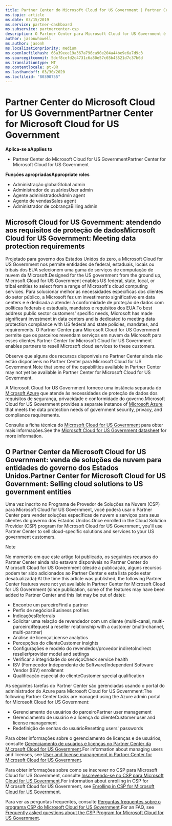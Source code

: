 ```yaml
---
title: Partner Center do Microsoft Cloud for US Government | Partner Center do Microsoft Cloud for US Government
ms.topic: article
ms.date: 03/15/2019
ms.service: partner-dashboard
ms.subservice: partnercenter-csp
description: O Partner Center para Microsoft Cloud for US Government é o portal de empresas para parceiros da Microsoft que deseja oferecer soluções de nuvem da Microsoft para clientes que trabalham com agências governamentais dentro dos Estados Unidos.
author: jasonwhowell
ms.author: jasonh
ms.localizationpriority: medium
ms.openlocfilehash: 66a39eee19a367a796ca90e204a44be9e6a7d9c3
ms.sourcegitcommit: 5dcf8cefd2c4731c6a80e57c65b43521d7c37b6d
ms.translationtype: MT
ms.contentlocale: pt-BR
ms.lasthandoff: 03/30/2020
ms.locfileid: "80390755"
---
```

# <a name="partner-center-for-microsoft-cloud-for-us-government"></a><span data-ttu-id="11211-103">Partner Center do Microsoft Cloud for US Government</span><span class="sxs-lookup"><span data-stu-id="11211-103">Partner Center for Microsoft Cloud for US Government</span></span>

<span data-ttu-id="11211-104">**Aplica-se a**</span><span class="sxs-lookup"><span data-stu-id="11211-104">**Applies to**</span></span>

-  <span data-ttu-id="11211-105">Partner Center do Microsoft Cloud for US Government</span><span class="sxs-lookup"><span data-stu-id="11211-105">Partner Center for Microsoft Cloud for US Government</span></span>

<span data-ttu-id="11211-106">**Funções apropriadas**</span><span class="sxs-lookup"><span data-stu-id="11211-106">**Appropriate roles**</span></span>
-   <span data-ttu-id="11211-107">Administração global</span><span class="sxs-lookup"><span data-stu-id="11211-107">Global admin</span></span>
-   <span data-ttu-id="11211-108">Administrador de usuários</span><span class="sxs-lookup"><span data-stu-id="11211-108">User admin</span></span>
-   <span data-ttu-id="11211-109">Agente administrador</span><span class="sxs-lookup"><span data-stu-id="11211-109">Admin agent</span></span>
-   <span data-ttu-id="11211-110">Agente de vendas</span><span class="sxs-lookup"><span data-stu-id="11211-110">Sales agent</span></span>
-   <span data-ttu-id="11211-111">Administrador de cobrança</span><span class="sxs-lookup"><span data-stu-id="11211-111">Billing admin</span></span>

## <a name="microsoft-cloud-for-us-government-meeting-data-protection-requirements"></a><span data-ttu-id="11211-112">Microsoft Cloud for US Government: atendendo aos requisitos de proteção de dados</span><span class="sxs-lookup"><span data-stu-id="11211-112">Microsoft Cloud for US Government: Meeting data protection requirements</span></span> 

<span data-ttu-id="11211-113">Projetado para governo dos Estados Unidos do zero, a Microsoft Cloud for US Government nos permite entidades de federal, estaduais, locais ou tribais dos EUA selecionem uma gama de serviços de computação de nuvem da Microsoft.</span><span class="sxs-lookup"><span data-stu-id="11211-113">Designed for the US government from the ground up, Microsoft Cloud for US Government enables US federal, state, local, or tribal entities to select from a range of Microsoft's cloud computing services.</span></span> <span data-ttu-id="11211-114">Para solucionar melhor as necessidades específicas dos clientes do setor público, a Microsoft fez um investimento significativo em data centers e é dedicada a atender à conformidade de proteção de dados com políticas federais e estaduais, mandatos e requisitos dos EUA.</span><span class="sxs-lookup"><span data-stu-id="11211-114">To best address public sector customers' specific needs, Microsoft has made significant investment in data centers and is dedicated to meeting data protection compliance with US federal and state policies, mandates, and requirements.</span></span> <span data-ttu-id="11211-115">O Partner Center para Microsoft Cloud for US Government permite que os parceiros revendam serviços em nuvem da Microsoft para esses clientes.</span><span class="sxs-lookup"><span data-stu-id="11211-115">Partner Center for Microsoft Cloud for US Government enables partners to resell Microsoft cloud services to these customers.</span></span>

<span data-ttu-id="11211-116">Observe que alguns dos recursos disponíveis no Partner Center ainda não estão disponíveis no Partner Center para Microsoft Cloud for US Government.</span><span class="sxs-lookup"><span data-stu-id="11211-116">Note that some of the capabilities available in Partner Center may not yet be available in Partner Center for Microsoft Cloud for US Government.</span></span>

<span data-ttu-id="11211-117">A Microsoft Cloud for US Government fornece uma instância separada do [Microsoft Azure](https://azure.microsoft.com/overview/clouds/government/) que atende às necessidades de proteção de dados dos requisitos de segurança, privacidade e conformidade do governo.</span><span class="sxs-lookup"><span data-stu-id="11211-117">Microsoft Cloud for US Government provides a separate instance of [Microsoft Azure](https://azure.microsoft.com/overview/clouds/government/) that meets the data protection needs of government security, privacy, and compliance requirements.</span></span> 

<span data-ttu-id="11211-118">Consulte a ficha técnica do [Microsoft Cloud for US Government](https://download.microsoft.com/download/C/9/C/C9CA3002-DFC4-4ADA-841F-DF42AEC042FB/Microsoft_Azure_Government_Datasheet_EN_US.PDF) para obter mais informações.</span><span class="sxs-lookup"><span data-stu-id="11211-118">See the [Microsoft Cloud for US Government datasheet](https://download.microsoft.com/download/C/9/C/C9CA3002-DFC4-4ADA-841F-DF42AEC042FB/Microsoft_Azure_Government_Datasheet_EN_US.PDF) for more information.</span></span>

## <a name="partner-center-for-microsoft-cloud-for-us-government-selling-cloud-solutions-to-us-government-entities"></a><span data-ttu-id="11211-119">O Partner Center da Microsoft Cloud for US Government: venda de soluções de nuvem para entidades do governo dos Estados Unidos.</span><span class="sxs-lookup"><span data-stu-id="11211-119">Partner Center for Microsoft Cloud for US Government: Selling cloud solutions to US government entities</span></span>

<span data-ttu-id="11211-120">Uma vez inscrito no Programa de Provedor de Soluções na Nuvem (CSP) para Microsoft Cloud for US Government, você poderá usar o Partner Center para vender soluções específicas de nuvem e serviços para seus clientes do governo dos Estados Unidos.</span><span class="sxs-lookup"><span data-stu-id="11211-120">Once enrolled in the Cloud Solution Provider (CSP) program for Microsoft Cloud for US Government, you'll use Partner Center to sell cloud-specific solutions and services to your US government customers.</span></span> 

> [!NOTE]  
> <span data-ttu-id="11211-121">No momento em que este artigo foi publicado, os seguintes recursos do Partner Center ainda não estavam disponíveis no Partner Center do Microsoft Cloud for US Government (desde a publicação, alguns recursos podem ter sido adicionados ao Partner Center e esta lista pode estar desatualizada):</span><span class="sxs-lookup"><span data-stu-id="11211-121">At the time this article was published, the following Partner Center features were not yet available in Partner Center for Microsoft Cloud for US Government (since publication, some of the features may have been added to Partner Center and this list may be out of date):</span></span>

- <span data-ttu-id="11211-122">Encontre um parceiro</span><span class="sxs-lookup"><span data-stu-id="11211-122">Find a partner</span></span>
- <span data-ttu-id="11211-123">Perfis de negócios</span><span class="sxs-lookup"><span data-stu-id="11211-123">Business profiles</span></span>
- <span data-ttu-id="11211-124">Indicações</span><span class="sxs-lookup"><span data-stu-id="11211-124">Referrals</span></span>
- <span data-ttu-id="11211-125">Solicitar uma relação de revendedor com um cliente (multi-canal, multi-parceiro)</span><span class="sxs-lookup"><span data-stu-id="11211-125">Request a reseller relationship with a customer (multi-channel, multi-partner)</span></span>
- <span data-ttu-id="11211-126">Análise de licença</span><span class="sxs-lookup"><span data-stu-id="11211-126">License analytics</span></span>
- <span data-ttu-id="11211-127">Percepções do cliente</span><span class="sxs-lookup"><span data-stu-id="11211-127">Customer insights</span></span>
- <span data-ttu-id="11211-128">Configurações e modelo do revendedor/provedor indireto</span><span class="sxs-lookup"><span data-stu-id="11211-128">Indirect reseller/provider model and settings</span></span>
- <span data-ttu-id="11211-129">Verificar a integridade do serviço</span><span class="sxs-lookup"><span data-stu-id="11211-129">Check service health</span></span>
- <span data-ttu-id="11211-130">ISV (Fornecedor Independente de Software)</span><span class="sxs-lookup"><span data-stu-id="11211-130">Independent Software Vendor (ISV) enrollment</span></span>
- <span data-ttu-id="11211-131">Qualificação especial do cliente</span><span class="sxs-lookup"><span data-stu-id="11211-131">Customer special qualification</span></span>

<span data-ttu-id="11211-132">As seguintes tarefas do Partner Center são gerenciadas usando o portal do administrador do Azure para Microsoft Cloud for US Government:</span><span class="sxs-lookup"><span data-stu-id="11211-132">The following Partner Center tasks are managed using the Azure admin portal for Microsoft Cloud for US Government:</span></span> 

-   <span data-ttu-id="11211-133">Gerenciamento de usuários do parceiro</span><span class="sxs-lookup"><span data-stu-id="11211-133">Partner user management</span></span>
-   <span data-ttu-id="11211-134">Gerenciamento de usuário e a licença do cliente</span><span class="sxs-lookup"><span data-stu-id="11211-134">Customer user and license management</span></span>
-   <span data-ttu-id="11211-135">Redefinição de senhas do usuário</span><span class="sxs-lookup"><span data-stu-id="11211-135">Resetting users' passwords</span></span>

<span data-ttu-id="11211-136">Para obter informações sobre o gerenciamento de licenças e de usuários, consulte [Gerenciamento de usuários e licenças no Partner Center da Microsoft Cloud for US Government](user-management-in-partner-center-for-microsoft-us-govt-cloud.md).</span><span class="sxs-lookup"><span data-stu-id="11211-136">For information about managing users and licenses, see [User and license management in Partner Center for Microsoft Cloud for US Government](user-management-in-partner-center-for-microsoft-us-govt-cloud.md).</span></span>

<span data-ttu-id="11211-137">Para obter informações sobre como se inscrever no CSP para Microsoft Cloud for US Government, consulte [Inscrevendo-se no CSP para Microsoft Cloud for US Government](enroll-in-csp-for-microsoft-us-govt-cloud.md).</span><span class="sxs-lookup"><span data-stu-id="11211-137">For information about enrolling in CSP for Microsoft Cloud for US Government, see [Enrolling in CSP for Microsoft Cloud for US Government](enroll-in-csp-for-microsoft-us-govt-cloud.md).</span></span>

<span data-ttu-id="11211-138">Para ver as perguntas frequentes, consulte [Perguntas frequentes sobre o programa CSP do Microsoft Cloud for US Government](faq-for-us-govt-cloud.md).</span><span class="sxs-lookup"><span data-stu-id="11211-138">For an FAQ, see [Frequently asked questions about the CSP Program for Microsoft Cloud for US Government](faq-for-us-govt-cloud.md).</span></span>
